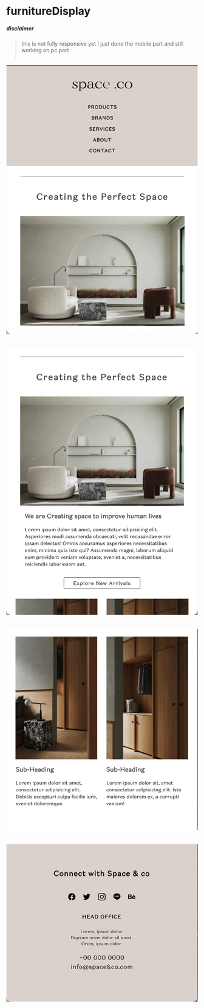 # furnitureDisplay

##### disclaimer
    
> this is not fully responsive yet I just done the mobile part and still working on pc part 
    <br>
    <br>
   


<p align="center">
  <img src="screenshot/ss1.png" alt="screenshot" width="700">
    <br>
    <br>
    <br>
  <img src="screenshot/ss2.png" alt="screenshot" width="700">
  <br>
    <br>
    <br>
  <img src="screenshot/ss3.png" alt="screenshot" width="700">
  <br>
    <br>
    <br>
  <img src="screenshot/ss4.png" alt="screenshot" width="700">
</p>
